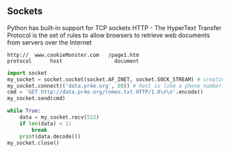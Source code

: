 ## Sockets
Python has built-in support for TCP sockets
HTTP - The HyperText Transfer Protocol is the set of rules to allow browsers to retrieve web documents  
from servers over the Internet

````
http://  www.cookieMonster.com   /page1.htm
protocol      host                 document
````

````python
import socket
my_socket = socket.socket(socket.AF_INET, socket.SOCK_STREAM) # creating socket AF_INET = IPv4 SOCK_STREAM = TCP socket 
my_socket.connect(('data.pr4e.org', 80)) # host is like a phone number, port is like a phone extension
cmd = 'GET http://data.pr4e.org/romeo.txt HTTP/1.0\n\n'.encode()
my_socket.send(cmd)

while True:
    data = my_socket.recv(512)
    if len(data) < 1:
        break
    print(data.decode())
my_socket.close()
````





